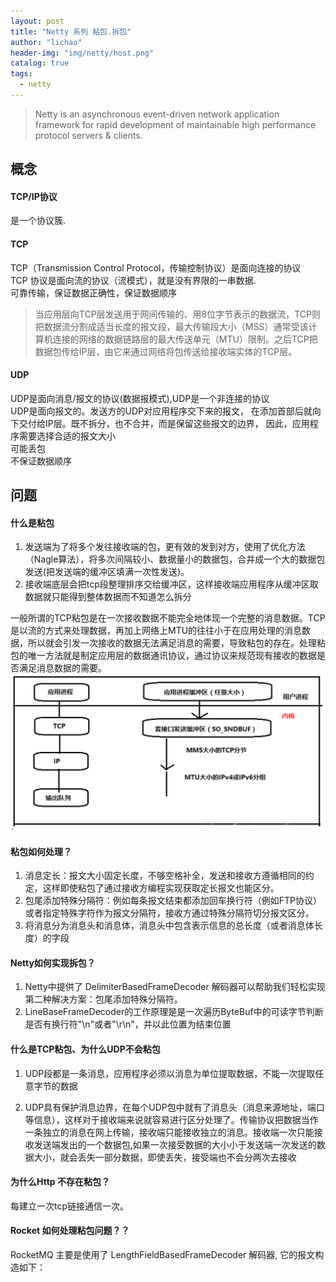 ```yaml
---
layout: post
title: "Netty 系列 粘包.拆包"
author: "lichao"
header-img: "img/netty/host.png"
catalog: true
tags:
  - netty
---
```


> Netty is an asynchronous event-driven network application framework 
for rapid development of maintainable high performance protocol servers & clients.


## 概念
#### TCP/IP协议
是一个协议簇. 
#### TCP
TCP（Transmission Control Protocol，传输控制协议）是面向连接的协议       
TCP 协议是面向流的协议（流模式），就是没有界限的一串数据.         
可靠传输，保证数据正确性，保证数据顺序     

 > 当应用层向TCP层发送用于网间传输的、用8位字节表示的数据流，TCP则把数据流分割成适当长度的报文段，最大传输段大小（MSS）通常受该计算机连接的网络的数据链路层的最大传送单元（MTU）限制。之后TCP把数据包传给IP层，由它来通过网络将包传送给接收端实体的TCP层。    

#### UDP
UDP是面向消息/报文的协议(数据报模式),UDP是一个非连接的协议    
UDP是面向报文的。发送方的UDP对应用程序交下来的报文， 在添加首部后就向下交付给IP层。既不拆分，也不合并，而是保留这些报文的边界， 因此，应用程序需要选择合适的报文大小        
可能丢包    
不保证数据顺序         
## 问题
#### 什么是粘包
1. 发送端为了将多个发往接收端的包，更有效的发到对方，使用了优化方法（Nagle算法），将多次间隔较小、数据量小的数据包，合并成一个大的数据包发送(把发送端的缓冲区填满一次性发送)。
2. 接收端底层会把tcp段整理排序交给缓冲区，这样接收端应用程序从缓冲区取数据就只能得到整体数据而不知道怎么拆分

一般所谓的TCP粘包是在一次接收数据不能完全地体现一个完整的消息数据。TCP是以流的方式来处理数据，再加上网络上MTU的往往小于在应用处理的消息数据，所以就会引发一次接收的数据无法满足消息的需要，导致粘包的存在。处理粘包的唯一方法就是制定应用层的数据通讯协议，通过协议来规范现有接收的数据是否满足消息数据的需要。
![插入图片](/img/netty/tcp.png)   

#### 粘包如何处理？
1. 消息定长：报文大小固定长度，不够空格补全，发送和接收方遵循相同的约定，这样即使粘包了通过接收方编程实现获取定长报文也能区分。
2. 包尾添加特殊分隔符：例如每条报文结束都添加回车换行符（例如FTP协议）或者指定特殊字符作为报文分隔符，接收方通过特殊分隔符切分报文区分。
3. 将消息分为消息头和消息体，消息头中包含表示信息的总长度（或者消息体长度）的字段

#### Netty如何实现拆包？
1. Netty中提供了 DelimiterBasedFrameDecoder 解码器可以帮助我们轻松实现第二种解决方案：包尾添加特殊分隔符。
2. LineBaseFrameDecoder的工作原理是是一次遍历ByteBuf中的可读字节判断是否有换行符"\n"或者"\r\n"，并以此位置为结束位置

#### 什么是TCP粘包、为什么UDP不会粘包
1. UDP段都是一条消息，应用程序必须以消息为单位提取数据，不能一次提取任意字节的数据

2. UDP具有保护消息边界，在每个UDP包中就有了消息头（消息来源地址，端口等信息），这样对于接收端来说就容易进行区分处理了。传输协议把数据当作一条独立的消息在网上传输，接收端只能接收独立的消息。接收端一次只能接收发送端发出的一个数据包,如果一次接受数据的大小小于发送端一次发送的数据大小，就会丢失一部分数据，即使丢失，接受端也不会分两次去接收
#### 为什么Http 不存在粘包？
每建立一次tcp链接通信一次。


#### Rocket 如何处理粘包问题？？
RocketMQ 主要是使用了 LengthFieldBasedFrameDecoder 解码器, 它的报文构造如下：


#### 